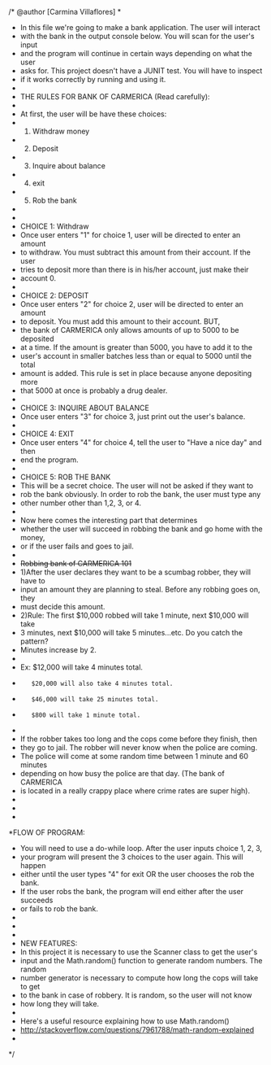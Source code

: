 /* @author [Carmina Villaflores]
 * 
 * In this file we're going to make a bank application. The user will interact
 * with the bank in the output console below. You will scan for the user's input
 * and the program will continue in certain ways depending on what the user
 * asks for. This project doesn't have a JUNIT test. You will have to inspect
 * if it works correctly by running and using it. 
 * 
 * THE RULES FOR BANK OF CARMERICA (Read carefully):
 * 
 * At first, the user will be have these choices:
 * 1) Withdraw money
 * 2) Deposit
 * 3) Inquire about balance
 * 4) exit
 * 5) Rob the bank
 * 
 * 
 * CHOICE 1: Withdraw
 * Once user enters "1" for choice 1, user will be directed to enter an amount
 * to withdraw. You must subtract this amount from their account. If the user
 * tries to deposit more than there is in his/her account, just make their
 * account 0. 
 * 
 * CHOICE 2: DEPOSIT
 * Once user enters "2" for choice 2, user will be directed to enter an amount
 * to deposit. You  must add this amount to their account. BUT, 
 * the bank of CARMERICA only allows amounts of up to 5000 to be deposited 
 * at a time. If the amount is greater than 5000, you have to add it to the
 * user's account in smaller batches less than or equal to 5000 until the total 
 * amount is added. This rule is set in place because anyone depositing more
 * that 5000 at once is probably a drug dealer. 
 * 
 * CHOICE 3: INQUIRE ABOUT BALANCE
 * Once user enters "3" for choice 3, just print out the user's balance. 
 * 
 * CHOICE 4: EXIT
 * Once user enters "4" for choice 4, tell the user to "Have a nice day" and then
 * end the program. 
 * 
 * CHOICE 5: ROB THE BANK
 * This will be a secret choice. The user will not be asked if they want to 
 * rob the bank obviously. In order to rob the bank, the user must type any
 * other number other than 1,2, 3, or 4.
 * 
 * Now here comes the interesting part that determines
 * whether the user will succeed in robbing the bank and go home with the money, 
 * or if the user fails and goes to jail. 
 * 
 * ~~Robbing bank of CARMERICA 101~~
 * 1)After the user declares they want to be a scumbag robber, they will have to
 *   input an amount they are planning to steal. Before any robbing goes on, they
 *   must decide this amount. 
 * 2)Rule: The first $10,000 robbed will take 1 minute, next $10,000 will take
 *   3 minutes, next $10,000 will take 5 minutes...etc. Do you catch the pattern?
 *   Minutes increase by 2. 
 *   
 *    Ex: $12,000 will take 4 minutes total. 
 *        $20,000 will also take 4 minutes total. 
 *        $46,000 will take 25 minutes total. 
 *        $800 will take 1 minute total. 
 *        
 *   If the robber takes too long and the cops come before they finish, then
 *   they go to jail. The robber will never know when the police are coming. 
 *   The police will come at some random time between 1 minute and 60 minutes
 *   depending on how busy the police are that day. (The bank of CARMERICA
 *   is located in a really crappy place where crime rates are super high). 
 *   
 *        
 *        
 *FLOW OF PROGRAM:
 * You will need to use a do-while loop. After the user inputs choice 1, 2, 3,
 * your program will present the 3 choices to the user again. This will happen
 * either until the user types "4" for exit OR the user chooses the rob the bank. 
 * If the user robs the  bank, the program will end either after the user succeeds
 * or fails to rob the bank. 
 * 
 *       
 *       
 * NEW FEATURES:
 * In this project it is necessary to use the Scanner class to get the user's
 * input and the Math.random() function to generate random numbers. The random
 * number generator is necessary to compute how long the cops will take to get
 * to the bank in case of robbery. It is random, so the user will not know
 * how long they will take. 
 * 
 * Here's a useful resource explaining how to use Math.random()
 * http://stackoverflow.com/questions/7961788/math-random-explained
 * 
 */